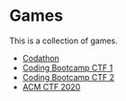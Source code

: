 # Games

This is a collection of games.

- [Codathon](./2019-10-02-codathon/)
- [Coding Bootcamp CTF 1](./2019-10-29-coding-bootcamp-ctf-1/)
- [Coding Bootcamp CTF 2](./2019-12-11-coding-bootcamp-ctf-2/)
- [ACM CTF 2020](./2020-02-12-amc-ctf-2020/)
